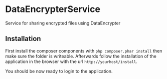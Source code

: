 DataEncrypterService
====================

Service for sharing encrypted files using DataEncrypter

## Installation

First install the composer components with
````php composer.phar install````
then make sure the folder is writeable. Afterwards
follow the installation of the application in the browser with the url ```http://yourhost/install```.

You should be now ready to login to the application.